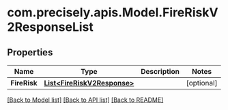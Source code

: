 
# com.precisely.apis.Model.FireRiskV2ResponseList

## Properties

Name | Type | Description | Notes
------------ | ------------- | ------------- | -------------
**FireRisk** | [**List&lt;FireRiskV2Response&gt;**](FireRiskV2Response.md) |  | [optional] 

[[Back to Model list]](../README.md#documentation-for-models)
[[Back to API list]](../README.md#documentation-for-api-endpoints)
[[Back to README]](../README.md)

